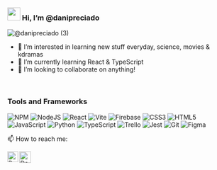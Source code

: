 ### <img src="https://github.com/TheDudeThatCode/TheDudeThatCode/blob/master/Assets/Hi.gif" width="29px"> Hi, I’m @danipreciado

![@danipreciado (3)](https://github.com/danipreciado/danipreciado/assets/127158155/8fffe05a-cfa6-4e39-8a13-cc908999b4d0)


- 👀 I’m interested in learning new stuff everyday, science, movies & kdramas
- 🌱 I’m currently learning React & TypeScript
- 💞️ I’m looking to collaborate on anything! 

<br>

### Tools and Frameworks
<p align="center">
  
![NPM](https://img.shields.io/badge/NPM-%23CB3837.svg?style=for-the-badge&logo=npm&logoColor=white)
![NodeJS](https://img.shields.io/badge/node.js-6DA55F?style=for-the-badge&logo=node.js&logoColor=white)
![React](https://img.shields.io/badge/react-%2320232a.svg?style=for-the-badge&logo=react&logoColor=%2361DAFB)
![Vite](https://img.shields.io/badge/vite-%23646CFF.svg?style=for-the-badge&logo=vite&logoColor=white)
![Firebase](https://img.shields.io/badge/firebase-%23039BE5.svg?style=for-the-badge&logo=firebase)
![CSS3](https://img.shields.io/badge/css3-%231572B6.svg?style=for-the-badge&logo=css3&logoColor=white)
![HTML5](https://img.shields.io/badge/html5-%23E34F26.svg?style=for-the-badge&logo=html5&logoColor=white)
![JavaScript](https://img.shields.io/badge/javascript-%23323330.svg?style=for-the-badge&logo=javascript&logoColor=%23F7DF1E)
![Python](https://img.shields.io/badge/python-3670A0?style=for-the-badge&logo=python&logoColor=ffdd54)
![TypeScript](https://img.shields.io/badge/typescript-%23007ACC.svg?style=for-the-badge&logo=typescript&logoColor=white)
![Trello](https://img.shields.io/badge/Trello-%23026AA7.svg?style=for-the-badge&logo=Trello&logoColor=white)
![Jest](https://img.shields.io/badge/-jest-%23C21325?style=for-the-badge&logo=jest&logoColor=white)
![Git](https://img.shields.io/badge/git-%23F05033.svg?style=for-the-badge&logo=git&logoColor=white)
![Figma](https://img.shields.io/badge/Figma-%23FF61A6.svg?style=for-the-badge&logo=figma&logoColor=white)


</p>


📫 How to reach me:

  <a href="https://in.linkedin.com/in/danielapreciado">
    <img align="left" alt="Daniela Preciado | Linkedin" width="24px" src="https://github.com/TheDudeThatCode/TheDudeThatCode/blob/master/Assets/Linkedin.svg" />
  </a>
  <a href="mailto:danielapca96@gmail.com">
    <img align="left" alt="Daniela Preciado | Gmail" width="26px" src="https://github.com/TheDudeThatCode/TheDudeThatCode/blob/master/Assets/Gmail.svg" />
  </a>

